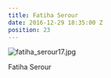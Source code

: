 ```yaml
---
title: Fatiha Serour
date: 2016-12-29 18:35:00 Z
position: 23
---
```


![fatiha_serour17.jpg](/uploads/fatiha_serour17.jpg)

Fatiha Serour
